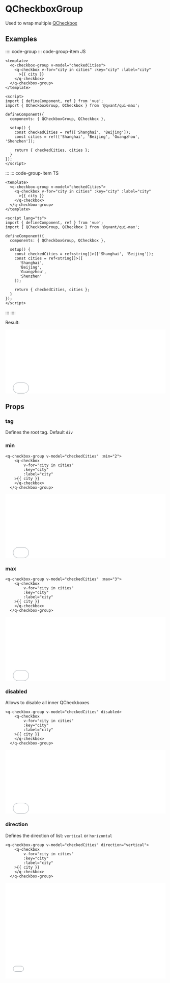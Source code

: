 # QCheckboxGroup

Used to wrap multiple [QCheckbox](/qui-max/components/QCheckbox)

## Examples

:::: code-group
::: code-group-item JS

```vue
<template>
  <q-checkbox-group v-model="checkedCities">
    <q-checkbox v-for="city in cities" :key="city" :label="city"
      >{{ city }}
    </q-checkbox>
  </q-checkbox-group>
</template>

<script>
import { defineComponent, ref } from 'vue';
import { QCheckboxGroup, QCheckbox } from '@qvant/qui-max';

defineComponent({
  components: { QCheckboxGroup, QCheckbox },

  setup() {
    const checkedCities = ref(['Shanghai', 'Beijing']);
    const cities = ref(['Shanghai', 'Beijing', 'Guangzhou', 'Shenzhen']);

    return { checkedCities, cities };
  }
});
</script>
```

:::
::: code-group-item TS

```vue
<template>
  <q-checkbox-group v-model="checkedCities">
    <q-checkbox v-for="city in cities" :key="city" :label="city"
      >{{ city }}
    </q-checkbox>
  </q-checkbox-group>
</template>

<script lang="ts">
import { defineComponent, ref } from 'vue';
import { QCheckboxGroup, QCheckbox } from '@qvant/qui-max';

defineComponent({
  components: { QCheckboxGroup, QCheckbox },

  setup() {
    const checkedCities = ref<string[]>(['Shanghai', 'Beijing']);
    const cities = ref<string[]>([
      'Shanghai',
      'Beijing',
      'Guangzhou',
      'Shenzhen'
    ]);

    return { checkedCities, cities };
  }
});
</script>
```

:::
::::

Result:

<iframe height="200" style="width: 100%;" scrolling="no" frameborder="no" src="/qui-max/QCheckboxGroup/QCheckboxGroup.html"></iframe>

## Props

### tag

Defines the root tag. Default `div`

### min

```vue
<q-checkbox-group v-model="checkedCities" :min="2">
    <q-checkbox
        v-for="city in cities"
        :key="city"
        :label="city"
    >{{ city }}
    </q-checkbox>
  </q-checkbox-group>
```

<iframe height="200" style="width: 100%;" scrolling="no" frameborder="no" src="/qui-max/QCheckboxGroup/min.html"></iframe>

### max

```vue
<q-checkbox-group v-model="checkedCities" :max="3">
    <q-checkbox
        v-for="city in cities"
        :key="city"
        :label="city"
    >{{ city }}
    </q-checkbox>
  </q-checkbox-group>
```

<iframe height="200" style="width: 100%;" scrolling="no" frameborder="no" src="/qui-max/QCheckboxGroup/max.html"></iframe>

### disabled

Allows to disable all inner QCheckboxes

```vue
<q-checkbox-group v-model="checkedCities" disabled>
    <q-checkbox
        v-for="city in cities"
        :key="city"
        :label="city"
    >{{ city }}
    </q-checkbox>
  </q-checkbox-group>
```

<iframe height="200" style="width: 100%;" scrolling="no" frameborder="no" src="/qui-max/QCheckboxGroup/disabled.html"></iframe>

### direction

Defines the direction of list: `vertical` or `horizontal`

```vue
<q-checkbox-group v-model="checkedCities" direction="vertical">
    <q-checkbox
        v-for="city in cities"
        :key="city"
        :label="city"
    >{{ city }}
    </q-checkbox>
  </q-checkbox-group>
```

<iframe height="300" style="width: 100%;" scrolling="no" frameborder="no" src="/qui-max/QCheckboxGroup/direction.html"></iframe>
